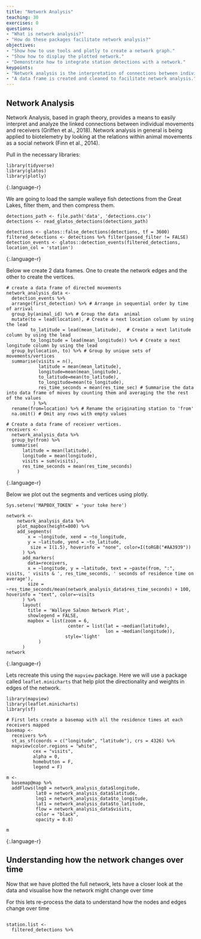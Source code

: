 ```yaml
---
title: "Network Analysis"
teaching: 30
exercises: 0
questions:
- "What is network analysis?"
- "How do these packages facilitate network analysis?"
objectives:
- "Show how to use tools and plotly to create a network graph."
- "Show how to display the plotted network."
- "Demonstrate how to integrate station detections with a network."
keypoints:
- "Network analysis is the interpretation of connections between individual movements and receivers."
- "A data frame is created and cleaned to facilitate network analysis."
---
```


## Network Analysis
Network Analysis, based in graph theory, provides a means to easily interpret and analyze the linked connections between individual movements and receivers (Griffen et al., 2018). Network analysis in general is being applied to biotelemetry by looking at the relations within animal movements as a social network (Finn et al., 2014).

Pull in the necessary libraries:

~~~
library(tidyverse)
library(glatos)
library(plotly)  
~~~
{:.language-r}

We are going to load the sample walleye fish detections from the Great Lakes, filter them, and then compress them.

~~~
detections_path <- file.path('data', 'detections.csv')
detections <- read_glatos_detections(detections_path)

detections <- glatos::false_detections(detections, tf = 3600)
filtered_detections <- detections %>% filter(passed_filter != FALSE)
detection_events <- glatos::detection_events(filtered_detections, location_col = 'station')  
~~~
{:.language-r}

Below we create 2 data frames. One to create the network edges and the other to create the vertices.

~~~
# create a data frame of directed movements
network_analysis_data <- 
  detection_events %>%
  arrange(first_detection) %>% # Arrange in sequential order by time of arrival
  group_by(animal_id) %>% # Group the data  animal
  mutate(to = lead(location), # Create a next location column by using the lead
         to_latitude = lead(mean_latitude),  # Create a next latitude column by using the lead
         to_longitude = lead(mean_longitude)) %>% # Create a next longitude column by using the lead
  group_by(location, to) %>% # Group by unique sets of movements/vertices
  summarise(visits = n(),
            latitude = mean(mean_latitude),
            longitude=mean(mean_longitude),
            to_latitude=mean(to_latitude),
            to_longitude=mean(to_longitude),
            res_time_seconds = mean(res_time_sec) # Summarise the data into data frame of moves by counting them and averaging the the rest of the values
          ) %>%
  rename(from=location) %>% # Rename the originating station to 'from'
  na.omit() # Omit any rows with empty values

# Create a data frame of receiver vertices.
receivers <- 
  network_analysis_data %>%
  group_by(from) %>%
  summarise(
      latitude = mean(latitude),
      longitude = mean(longitude),
      visits = sum(visits),
      res_time_seconds = mean(res_time_seconds)
    )
~~~
{:.language-r}

Below we plot out the segments and vertices using plotly.

~~~
Sys.setenv('MAPBOX_TOKEN' = 'your toke here')

network <- 
    network_analysis_data %>%
    plot_mapbox(height=800) %>%
    add_segments(
        x = ~longitude, xend = ~to_longitude,
        y = ~latitude, yend = ~to_latitude,
         size = I(1.5), hoverinfo = "none", color=I(toRGB("#AA3939"))
      ) %>%
      add_markers(
        data=receivers,
        x = ~longitude, y = ~latitude, text = ~paste(from, ":", visits, ' visits & ', res_time_seconds, ' seconds of residence time on average'),
        size = ~res_time_seconds/mean(network_analysis_data$res_time_seconds) + 100, hoverinfo = "text", color=~visits
      ) %>%
      layout(
        title = 'Walleye Salmon Network Plot',
        showlegend = FALSE,
        mapbox = list(zoom = 6,
                       center = list(lat = ~median(latitude),
                                     lon = ~median(longitude)),
                      style='light'
            )
      )
network  
~~~
{:.language-r}


Lets recreate this using the `mapview` package. Here we will use a package called `leaflet.minicharts` that help plot the directionality and weights in edges of the network.

~~~
library(mapview)
library(leaflet.minicharts)
library(sf)

# First lets create a basemap with all the residence times at each receivers mapped
basemap <-
  receivers %>% 
  st_as_sf(coords = c("longitude", "latitude"), crs = 4326) %>% 
  mapview(color.regions = "white",
          cex = "visits",
          alpha = 0,
          homebutton = F,
          legend = F)

m <-
  basemap@map %>% 
  addFlows(lng0 = network_analysis_data$longitude,
           lat0 = network_analysis_data$latitude,
           lng1 = network_analysis_data$to_longitude,
           lat1 = network_analysis_data$to_latitude,
           flow = network_analysis_data$visits,
           color = "black",
           opacity = 0.8)

m
~~~
{:.language-r}



## Understanding how the network changes over time

Now that we have plotted the full network, lets have a closer look at the data and visualise how the network might change over time

For this lets re-process the data to understand how the nodes and edges change over time

~~~

station.list <-
  filtered_detections %>% 
  










